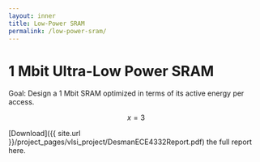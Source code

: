 ```yaml
---
layout: inner
title: Low-Power SRAM
permalink: /low-power-sram/
---
```

# 1 Mbit Ultra-Low Power SRAM
Goal: Design a 1 Mbit SRAM optimized in terms of its active energy per access.

$$ x=3 $$ 

[Download]({{ site.url }}/project_pages/vlsi_project/DesmanECE4332Report.pdf) the full report here.


